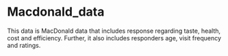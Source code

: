 # Macdonald_data
This data is MacDonald data that includes response regarding taste, health, cost and efficiency. Further, it also includes responders age, visit frequency and ratings. 
